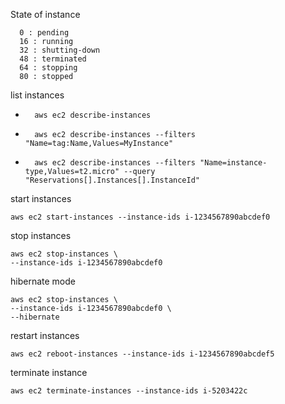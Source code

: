 State of instance

      0 : pending
      16 : running
      32 : shutting-down
      48 : terminated
      64 : stopping
      80 : stopped

list  instances
    
-       aws ec2 describe-instances

-       aws ec2 describe-instances --filters "Name=tag:Name,Values=MyInstance"

-       aws ec2 describe-instances --filters "Name=instance-type,Values=t2.micro" --query "Reservations[].Instances[].InstanceId"

start instances

    aws ec2 start-instances --instance-ids i-1234567890abcdef0

stop instances
    
    aws ec2 stop-instances \
    --instance-ids i-1234567890abcdef0

hibernate mode

    aws ec2 stop-instances \
    --instance-ids i-1234567890abcdef0 \
    --hibernate


restart instances

    aws ec2 reboot-instances --instance-ids i-1234567890abcdef5

terminate  instance

    aws ec2 terminate-instances --instance-ids i-5203422c
